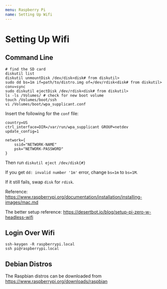 ```yaml
---
menu: Raspberry Pi
name: Setting Up Wifi
---
```


# Setting Up Wifi

## Command Line

```shell
# find the SD card
diskutil list
diskutil unmountDisk /dev/disk<disk# from diskutil>
sudo dd bs=1m if=path/to/distro.img of=/dev/rdisk<disk# from diskutil> conv=sync
sudo diskutil ejectDisk /dev/rdisk<disk# from diskutil>
ls -ls /Volumes/ # check for new boot volume
touch /Volumes/boot/ssh
vi /Volumes/boot/wpa_supplicant.conf
```

Insert the following for the `conf` file:

```
country=US
ctrl_interface=DIR=/var/run/wpa_supplicant GROUP=netdev
update_config=1

network={
    ssid="NETWORK-NAME"
    psk="NETWORK-PASSWORD"
}
```

Then run `diskutil eject /dev/disk{#}`

If you get `dd: invalid number '1m'` error, change `bs=1m` to `bs=1M`.

If it still fails, swap `disk` for `rdisk`.

Reference: https://www.raspberrypi.org/documentation/installation/installing-images/mac.md

The better setup reference: https://desertbot.io/blog/setup-pi-zero-w-headless-wifi

## Login Over Wifi

```shell
ssh-keygen -R raspberrypi.local
ssh pi@raspberrypi.local
```

## Debian Distros

The Raspbian distros can be downloaded from https://www.raspberrypi.org/downloads/raspbian
